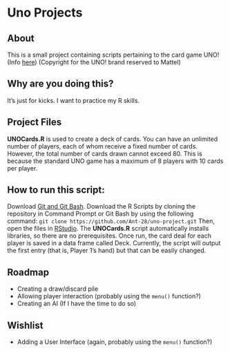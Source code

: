 Uno Projects
================

## About

This is a small project containing scripts pertaining to the card game
UNO! (Info [here](https://en.wikipedia.org/wiki/Uno_(card_game)))
(Copyright for the UNO! brand reserved to Mattel)

## Why are you doing this?

It’s just for kicks. I want to practice my R skills.

## Project Files

**UNOCards.R** is used to create a deck of cards. You can have an
unlimited number of players, each of whom receive a fixed number of
cards. However, the total number of cards drawn cannot exceed 80. This
is because the standard UNO game has a maximum of 8 players with 10
cards per player.

## How to run this script:

Download [Git and Git Bash](https://git-scm.com/downloads). Download the
R Scripts by cloning the repository in Command Prompt or Git Bash by
using the following command:
`git clone https://github.com/Ant-28/uno-project.git` Then, open the
files in [RStudio](https://www.rstudio.com/products/rstudio/download/).
The **UNOCards.R** script automatically installs libraries, so there are
no prerequisites. Once run, the card deal for each player is saved in a
data frame called Deck. Currently, the script will output the first
entry (that is, Player 1’s hand) but that can be easily changed.

## Roadmap

-   Creating a draw/discard pile
-   Allowing player interaction (probably using the `menu()` function?)
-   Creating an AI (If I have the time to do so)

## Wishlist

-   Adding a User Interface (again, probably using the `menu()`
    function?)
